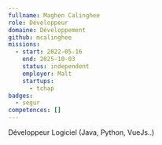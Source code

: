 ```yaml
---
fullname: Maghen Calinghee
role: Développeur
domaine: Développement
github: mcalinghee
missions:
  - start: 2022-05-16
    end: 2025-10-03
    status: independent
    employer: Malt
    startups:
      - tchap
badges:
  - segur
competences: []
---
```

Développeur Logiciel (Java, Python, VueJs..)